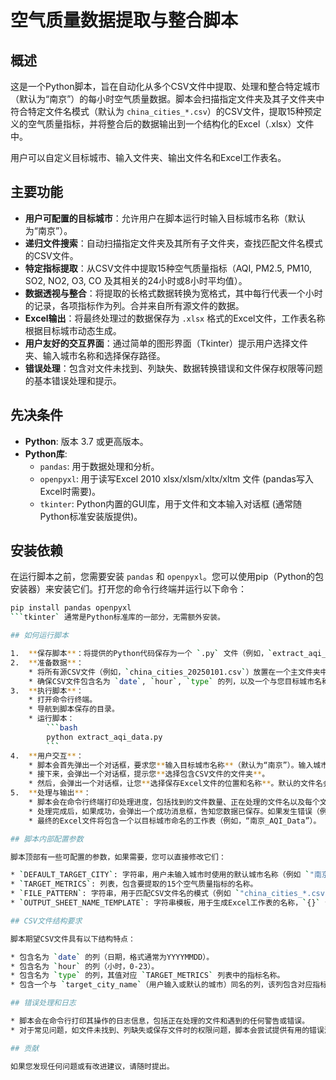 # 空气质量数据提取与整合脚本

## 概述

这是一个Python脚本，旨在自动化从多个CSV文件中提取、处理和整合特定城市（默认为“南京”）的每小时空气质量数据。脚本会扫描指定文件夹及其子文件夹中符合特定文件名模式（默认为 `china_cities_*.csv`）的CSV文件，提取15种预定义的空气质量指标，并将整合后的数据输出到一个结构化的Excel（.xlsx）文件中。

用户可以自定义目标城市、输入文件夹、输出文件名和Excel工作表名。

## 主要功能

* **用户可配置的目标城市**：允许用户在脚本运行时输入目标城市名称（默认为“南京”）。
* **递归文件搜索**：自动扫描指定文件夹及其所有子文件夹，查找匹配文件名模式的CSV文件。
* **特定指标提取**：从CSV文件中提取15种空气质量指标（AQI, PM2.5, PM10, SO2, NO2, O3, CO 及其相关的24小时或8小时平均值）。
* **数据透视与整合**：将提取的长格式数据转换为宽格式，其中每行代表一个小时的记录，各项指标作为列。合并来自所有源文件的数据。
* **Excel输出**：将最终处理过的数据保存为 `.xlsx` 格式的Excel文件，工作表名称根据目标城市动态生成。
* **用户友好的交互界面**：通过简单的图形界面（Tkinter）提示用户选择文件夹、输入城市名称和选择保存路径。
* **错误处理**：包含对文件未找到、列缺失、数据转换错误和文件保存权限等问题的基本错误处理和提示。

## 先决条件

* **Python**: 版本 3.7 或更高版本。
* **Python库**:
    * `pandas`: 用于数据处理和分析。
    * `openpyxl`: 用于读写Excel 2010 xlsx/xlsm/xltx/xltm 文件 (pandas写入Excel时需要)。
    * `tkinter`: Python内置的GUI库，用于文件和文本输入对话框 (通常随Python标准安装版提供)。

## 安装依赖

在运行脚本之前，您需要安装 `pandas` 和 `openpyxl`。您可以使用pip（Python的包安装器）来安装它们。打开您的命令行终端并运行以下命令：

```bash
pip install pandas openpyxl
```tkinter` 通常是Python标准库的一部分，无需额外安装。

## 如何运行脚本

1.  **保存脚本**：将提供的Python代码保存为一个 `.py` 文件（例如，`extract_aqi_data.py`）。
2.  **准备数据**：
    * 将所有源CSV文件（例如，`china_cities_20250101.csv`）放置在一个主文件夹中。脚本也会搜索该主文件夹下的所有子文件夹。
    * 确保CSV文件包含名为 `date`, `hour`, `type` 的列，以及一个与您目标城市名称相匹配的列（例如，“南京”）。
3.  **执行脚本**：
    * 打开命令行终端。
    * 导航到脚本保存的目录。
    * 运行脚本：
        ```bash
        python extract_aqi_data.py
        ```
4.  **用户交互**：
    * 脚本会首先弹出一个对话框，要求您**输入目标城市名称**（默认为“南京”）。输入城市名后点击“确定”，或直接点击“确定”使用默认值，或点击“取消”也使用默认值。
    * 接下来，会弹出一个对话框，提示您**选择包含CSV文件的文件夹**。
    * 然后，会弹出一个对话框，让您**选择保存Excel文件的位置和名称**。默认的文件名会根据您输入（或默认）的城市名生成（例如，`南京_AQI_Data.xlsx`）。
5.  **处理与输出**：
    * 脚本会在命令行终端打印处理进度，包括找到的文件数量、正在处理的文件名以及每个文件提取到的记录数。
    * 处理完成后，如果成功，会弹出一个成功消息框，告知您数据已保存。如果发生错误（例如，权限问题），会弹出相应的错误提示。
    * 最终的Excel文件将包含一个以目标城市命名的工作表（例如，“南京_AQI_Data”）。

## 脚本内部配置参数

脚本顶部有一些可配置的参数，如果需要，您可以直接修改它们：

* `DEFAULT_TARGET_CITY`: 字符串，用户未输入城市时使用的默认城市名称（例如 `"南京"`）。
* `TARGET_METRICS`: 列表，包含要提取的15个空气质量指标的名称。
* `FILE_PATTERN`: 字符串，用于匹配CSV文件名的模式（例如 `"china_cities_*.csv"`）。
* `OUTPUT_SHEET_NAME_TEMPLATE`: 字符串模板，用于生成Excel工作表的名称，`{}` 会被实际的城市名替换（例如 `"{}_AQI_Data"`）。

## CSV文件结构要求

脚本期望CSV文件具有以下结构特点：

* 包含名为 `date` 的列（日期，格式通常为YYYYMMDD）。
* 包含名为 `hour` 的列（小时，0-23）。
* 包含名为 `type` 的列，其值对应 `TARGET_METRICS` 列表中的指标名称。
* 包含一个与 `target_city_name`（用户输入或默认的城市）同名的列，该列包含对应指标的数值。

## 错误处理和日志

* 脚本会在命令行打印其操作的日志信息，包括正在处理的文件和遇到的任何警告或错误。
* 对于常见问题，如文件未找到、列缺失或保存文件时的权限问题，脚本会尝试提供有用的错误消息。

## 贡献

如果您发现任何问题或有改进建议，请随时提出。
